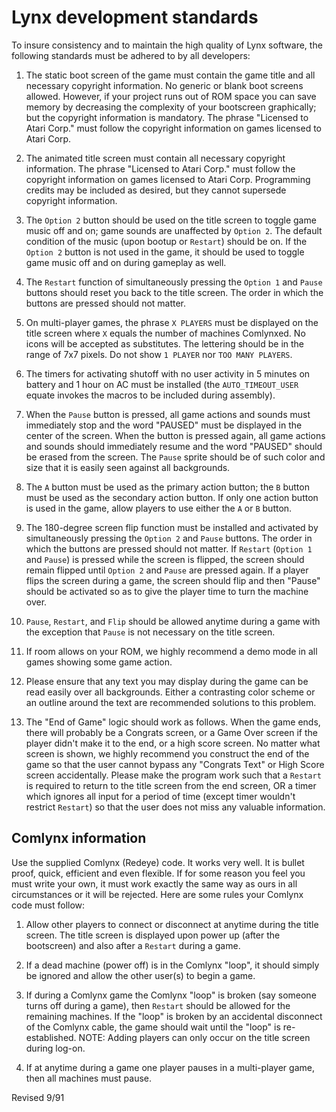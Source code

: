 # Lynx development standards

To insure consistency and to maintain the high quality of Lynx software, the following standards must be adhered to by all developers:

1. The static boot screen of the game must contain the game title and all necessary copyright information. No generic or blank boot screens allowed. However, if your project runs out of ROM space you can save memory by decreasing the complexity of your bootscreen graphically; but the copyright information is mandatory. The phrase "Licensed to Atari Corp." must follow the copyright information on games licensed to Atari Corp.

2. The animated title screen must contain all necessary copyright information. The phrase "Licensed to Atari Corp." must follow the copyright information on games licensed to Atari Corp. Programming credits may be included as desired, but they cannot supersede copyright information.

3. The `Option 2` button should be used on the title screen to toggle game music off and on; game sounds are unaffected by `Option 2`. The default condition of the music (upon bootup or `Restart`) should be on. If the `Option 2` button is not used in the game, it should be used to toggle game music off and on during gameplay as well.

4. The `Restart` function of simultaneously pressing the `Option 1` and `Pause` buttons should reset you back to the title screen. The order in which the buttons are pressed should not matter.

5. On multi-player games, the phrase `X PLAYERS` must be displayed on the title screen where `X` equals the number of machines Comlynxed. No icons will be accepted as substitutes. The lettering should be in the range of 7x7 pixels. Do not show `1 PLAYER` nor `TOO MANY PLAYERS`.

6. The timers for activating shutoff with no user activity in 5 minutes on battery and 1 hour on AC must be installed (the `AUTO_TIMEOUT_USER` equate invokes the macros to be included during assembly).

7. When the `Pause` button is pressed, all game actions and sounds must immediately stop and the word "PAUSED" must be displayed in the center of the screen. When the button is pressed again, all game actions and sounds should immediately resume and the word "PAUSED" should be erased from the screen. The `Pause` sprite should be of such color and size that it is easily seen against all backgrounds.

8. The `A` button must be used as the primary action button; the `B` button must be used as the secondary action button. If only one action button is used in the game, allow players to use either the `A` or `B` button.

9. The 180-degree screen flip function must be installed and activated by simultaneously pressing the `Option 2` and `Pause` buttons. The order in which the buttons are pressed should not matter. If `Restart` (`Option 1` and `Pause`) is pressed while the screen is flipped, the screen should remain flipped until `Option 2` and `Pause` are pressed again. If a player flips the screen during a game, the screen should flip and then "Pause" should be activated so as to give the player time to turn the machine over.

10. `Pause`, `Restart`, and `Flip` should be allowed anytime during a game with the exception that `Pause` is not necessary on the title screen.

11. If room allows on your ROM, we highly recommend a demo mode in all games showing some game action.

12. Please ensure that any text you may display during the game can be read easily over all backgrounds. Either a contrasting color scheme or an outline around the text are recommended solutions to this problem.

13. The "End of Game" logic should work as follows. When the game ends, there will probably be a Congrats screen, or a Game Over screen if the player didn't make it to the end, or a high score screen. No matter what screen is shown, we highly recommend you construct the end of the game so that the user cannot bypass any "Congrats Text" or High Score screen accidentally. Please make the program work such that a `Restart` is required to return to the title screen from the end screen, OR a timer which ignores all input for a period of time (except timer wouldn't restrict `Restart`) so that the user does not miss any valuable information.

## Comlynx information

Use the supplied Comlynx (Redeye) code. It works very well. It is bullet proof, quick, efficient and even flexible. If for some reason you feel you must write your own, it must work exactly the same way as ours in all circumstances or it will be rejected. Here are some rules your Comlynx code must follow:

1. Allow other players to connect or disconnect at anytime during the title screen. The title screen is displayed upon power up (after the bootscreen) and also after a `Restart` during a game.

2. If a dead machine (power off) is in the Comlynx "loop", it should simply be ignored and allow the other user(s) to begin a game.

3. If during a Comlynx game the Comlynx "loop" is broken (say someone turns off during a game), then `Restart` should be allowed for the remaining machines. If the "loop" is broken by an accidental disconnect of the Comlynx cable, the game should wait until the "loop" is re-established. NOTE: Adding players can only occur on the title screen during log-on.

4. If at anytime during a game one player pauses in a multi-player game, then all machines must pause.

Revised 9/91
